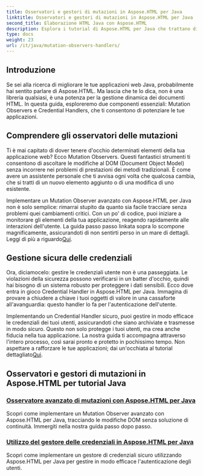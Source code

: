 ```yaml
---
title: Osservatori e gestori di mutazioni in Aspose.HTML per Java
linktitle: Osservatori e gestori di mutazioni in Aspose.HTML per Java
second_title: Elaborazione HTML Java con Aspose.HTML
description: Esplora i tutorial di Aspose.HTML per Java che trattano di osservatori di mutazioni avanzati e gestori di credenziali sicuri per migliorare le tue applicazioni web.
type: docs
weight: 23
url: /it/java/mutation-observers-handlers/
---
```

## Introduzione

Se sei alla ricerca di migliorare le tue applicazioni web Java, probabilmente hai sentito parlare di Aspose.HTML. Ma lascia che te lo dica, non è una libreria qualsiasi, è una potenza per la gestione dinamica dei documenti HTML. In questa guida, esploreremo due componenti essenziali: Mutation Observers e Credential Handlers, che ti consentono di potenziare le tue applicazioni. 

## Comprendere gli osservatori delle mutazioni

Ti è mai capitato di dover tenere d'occhio determinati elementi della tua applicazione web? Ecco Mutation Observers. Questi fantastici strumenti ti consentono di ascoltare le modifiche al DOM (Document Object Model) senza incorrere nei problemi di prestazioni dei metodi tradizionali. È come avere un assistente personale che ti avvisa ogni volta che qualcosa cambia, che si tratti di un nuovo elemento aggiunto o di una modifica di uno esistente. 

Implementare un Mutation Observer avanzato con Aspose.HTML per Java non è solo semplice: rimarrai stupito da quanto sia facile tracciare senza problemi quei cambiamenti critici. Con un po' di codice, puoi iniziare a monitorare gli elementi della tua applicazione, reagendo rapidamente alle interazioni dell'utente. La guida passo passo linkata sopra lo scompone magnificamente, assicurandoti di non sentirti perso in un mare di dettagli. Leggi di più a riguardo[Qui](./mutation-observer/).

## Gestione sicura delle credenziali

Ora, diciamocelo: gestire le credenziali utente non è una passeggiata. Le violazioni della sicurezza possono verificarsi in un batter d'occhio, quindi hai bisogno di un sistema robusto per proteggere i dati sensibili. Ecco dove entra in gioco Credential Handler in Aspose.HTML per Java. Immagina di provare a chiudere a chiave i tuoi oggetti di valore in una cassaforte all'avanguardia: questo handler lo fa per l'autenticazione dell'utente.

Implementando un Credential Handler sicuro, puoi gestire in modo efficace le credenziali dei tuoi utenti, assicurandoti che siano archiviate e trasmesse in modo sicuro. Questo non solo protegge i tuoi utenti, ma crea anche fiducia nella tua applicazione. La nostra guida ti accompagna attraverso l'intero processo, così sarai pronto e protetto in pochissimo tempo. Non aspettare a rafforzare le tue applicazioni; dai un'occhiata al tutorial dettagliato[Qui](./credential-handler/).

## Osservatori e gestori di mutazioni in Aspose.HTML per tutorial Java
### [Osservatore avanzato di mutazioni con Aspose.HTML per Java](./mutation-observer/)
Scopri come implementare un Mutation Observer avanzato con Aspose.HTML per Java, tracciando le modifiche DOM senza soluzione di continuità. Immergiti nella nostra guida passo dopo passo.
### [Utilizzo del gestore delle credenziali in Aspose.HTML per Java](./credential-handler/)
Scopri come implementare un gestore di credenziali sicuro utilizzando Aspose.HTML per Java per gestire in modo efficace l'autenticazione degli utenti.